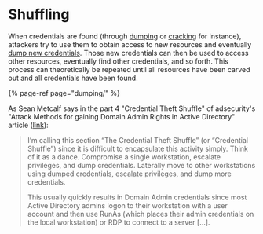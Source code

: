 # Shuffling

When credentials are found \(through [dumping](dumping/) or [cracking](cracking.md) for instance\), attackers try to use them to obtain access to new resources and eventually [dump new credentials](dumping/). Those new credentials can then be used to access other resources, eventually find other credentials, and so forth. This process can theoretically be repeated until all resources have been carved out and all credentials have been found.

{% page-ref page="dumping/" %}

As Sean Metcalf says in the part 4 "Credential Theft Shuffle" of adsecurity's "Attack Methods for gaining Domain Admin Rights in Active Directory" article \([link](https://adsecurity.org/?p=2362)\):

> I’m calling this section “The Credential Theft Shuffle” \(or “Credential Shuffle”\) since it is difficult to encapsulate this activity simply. Think of it as a dance. Compromise a single workstation, escalate privileges, and dump credentials. Laterally move to other workstations using dumped credentials, escalate privileges, and dump more credentials.
>
> This usually quickly results in Domain Admin credentials since most Active Directory admins logon to their workstation with a user account and then use RunAs \(which places their admin credentials on the local workstation\) or RDP to connect to a server \[...\].



